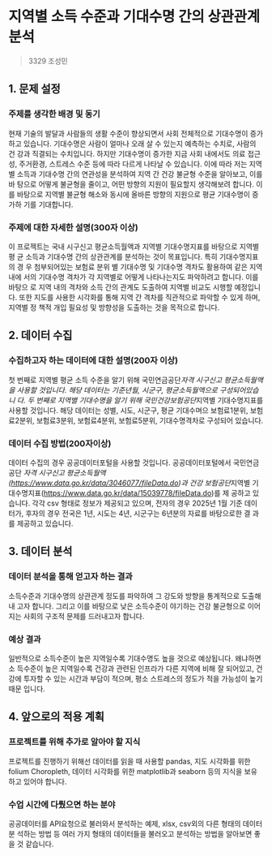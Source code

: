 # 지역별 소득 수준과 기대수명 간의 상관관계 분석

> 3329 조성민

## 1. 문제 설정

### 주제를 생각한 배경 및 동기

현재 기술의 발달과 사람들의 생활 수준이 향상되면서 사회 전체적으로 기대수명이 증가
하고 있습니다. 기대수명은 사람이 얼마나 오래 살 수 있는지 예측하는 수치로, 사람의 건
강과 직결되는 수치입니다. 하지만 기대수명이 증가한 지금 사회 내에서도 의료 접근성,
주거환경, 스트레스 수준 등에 따라 다르게 나타날 수 있습니다. 이에 따라 저는 지역별
소득과 기대수명 간의 연관성을 분석하여 지역 간 건강 불균형 수준을 알아보고, 이를 바
탕으로 어떻게 불균형을 줄이고, 어떤 방향의 지원이 필요할지 생각해보려 합니다. 이를
바탕으로 지역별 불균형 해소와 동시에 올바른 방향의 지원으로 평균 기대수명이 증가하
기를 기대합니다.

### 주제에 대한 자세한 설명(300자 이상)

이 프로젝트는 국내 시구신고 평균소득월액과 지역별 기대수명지표를 바탕으로 지역별 평
균 소득과 기대수명 간의 상관관계를 분석하는 것이 목표입니다. 특히 기대수명지표의 경
우 첨부되어있는 보험료 분위 별 기대수명 및 기대수명 격차도 활용하여 같은 지역 내에
서의 기대수명 격차가 각 지역별로 어떻게 나타나는지도 파악하려고 합니다. 이를 바탕으
로 지역 내의 격차와 소득 간의 관계도 도출하여 지역별 비교도 시행할 예정입니다. 또한
지도를 사용한 시각화를 통해 지역 간 격차를 직관적으로 파악할 수 있게 하며, 지역별 정
책적 개입 필요성 및 방향성을 도출하는 것을 목적으로 합니다.

## 2. 데이터 수집

### 수집하고자 하는 데이터에 대한 설명(200자 이상)

첫 번째로 지역별 평균 소득 수준을 알기 위해 국민연금공단*자격 시구신고 평균소득월액
을 사용할 것입니다. 해당 데이터는 기준년월, 시군구, 평균소득월액으로 구성되어있습니
다.
두 번째로 지역별 기대수명을 알기 위해 국민건강보험공단*지역별 기대수명지표를 사용할
것입니다. 해당 데이터는 성별, 시도, 시군구, 평균 기대수며으 보험료1분위, 보험료2분위,
보험료3분위, 보험료4분위, 보험료5분위, 기대수명격차로 구성되어 있습니다.

### 데이터 수집 방법(200자이상)

데이터 수집의 경우 공공데이터포털을 사용할 것입니다. 공공데이터포털에서 국민연금공단
*자격 시구신고 평균소득월액(https://www.data.go.kr/data/3046077/fileData.do)과 건강
보험공단*지역별 기대수명지표(https://www.data.go.kr/data/15039778/fileData.do)를 제
공하고 있습니다. 각각 csv 형태로 정보가 제공되고 있으며, 전자의 경우 2025년 1월 기준
데이터가, 후자의 경우 전국은 1년, 시도는 4년, 시군구는 6년분의 자료를 바탕으로한 결
과를 제공하고 있습니다.

## 3. 데이터 분석

### 데이터 분석을 통해 얻고자 하는 결과

소득수준과 기대수명의 상관관계 정도를 파악하여 그 강도와 방향을 통계적으로 도출해내
고자 합니다. 그리고 이를 바탕으로 낮은 소득수준이 야기하는 건강 불균형으로 이어지는
사회의 구조적 문제를 드러내고자 합니다.

### 예상 결과

일반적으로 소득수준이 높은 지역일수록 기대수명도 높을 것으로 예상됩니다. 왜냐하면 소
득수준이 높은 지역일수록 건강과 관련된 인프라가 다른 지역에 비해 잘 되어있고, 건강에
투자할 수 있는 시간과 부담이 적으며, 평소 스트레스의 정도가 적을 가능성이 높기 때문
입니다.

## 4. 앞으로의 적용 계획

### 프로젝트를 위해 추가로 알아야 할 지식

프로젝트를 진행하기 위해선 데이터를 읽을 때 사용할 pandas, 지도 시각화를 위한
folium Choropleth, 데이터 시각화를 위한 matplotlib과 seaborn 등의 지식을 보유하고
있어야 합니다.

### 수업 시간에 다뤘으면 하는 분야

공공데이터를 API요청으로 불러와서 분석하는 예제, xlsx, csv외의 다른 형태의 데이터 분
석하는 방법 등 여러 가지 형태의 데이터들을 불러오고 분석하는 방법을 알아보면 좋을
것 같습니다.
